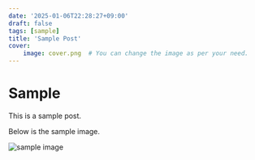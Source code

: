 ```yaml
---
date: '2025-01-06T22:28:27+09:00'
draft: false 
tags: [sample]
title: 'Sample Post'
cover:
    image: cover.png  # You can change the image as per your need.
---
```

# Sample

This is a sample post.

Below is the sample image.

![sample image](sample.png)
